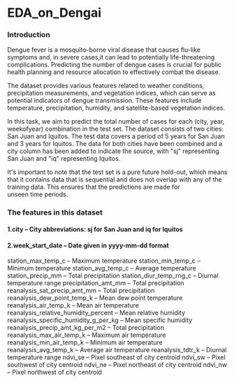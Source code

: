 # EDA_on_Dengai
### Introduction
Dengue fever is a mosquito-borne viral disease that causes flu-like symptoms and, in severe cases,it can lead to potentially life-threatening complications. Predicting the number of dengue cases is crucial for public health planning and resource allocation to effectively combat the disease.

The dataset provides various features related to weather conditions, precipitation measurements, and vegetation indices, which can serve as potential indicators of dengue transmission. These features include temperature, precipitation, humidity, and satellite-based vegetation indices.

In this task, we aim to predict the total number of cases for each (city, year, weekofyear) combination in the test set. The dataset consists of two cities: San Juan and Iquitos. The test data covers a period of 5 years for San Juan and 3 years for Iquitos. The data for both cities have been combined and a city column has been added to indicate the source, with "sj" representing San Juan and "iq" representing Iquitos.

It's important to note that the test set is a pure future hold-out, which means that it contains data that is sequential and does not overlap with any of the training data. This ensures that the predictions are made for unseen time periods.

### The features in this dataset
#### 1.city – City abbreviations: sj for San Juan and iq for Iquitos
#### 2.week_start_date – Date given in yyyy-mm-dd format
station_max_temp_c – Maximum temperature
station_min_temp_c – Minimum temperature
station_avg_temp_c – Average temperature
station_precip_mm – Total precipitation
station_diur_temp_rng_c – Diurnal temperature range
precipitation_amt_mm – Total precipitation
reanalysis_sat_precip_amt_mm – Total precipitation
reanalysis_dew_point_temp_k – Mean dew point temperature
reanalysis_air_temp_k – Mean air temperature
reanalysis_relative_humidity_percent – Mean relative humidity
reanalysis_specific_humidity_g_per_kg – Mean specific humidity
reanalysis_precip_amt_kg_per_m2 – Total precipitation
reanalysis_max_air_temp_k – Maximum air temperature
reanalysis_min_air_temp_k – Minimum air temperature
reanalysis_avg_temp_k – Average air temperature
reanalysis_tdtr_k – Diurnal temperature range
ndvi_se – Pixel southeast of city centroid
ndvi_sw – Pixel southwest of city centroid
ndvi_ne – Pixel northeast of city centroid
ndvi_nw – Pixel northwest of city centroid
